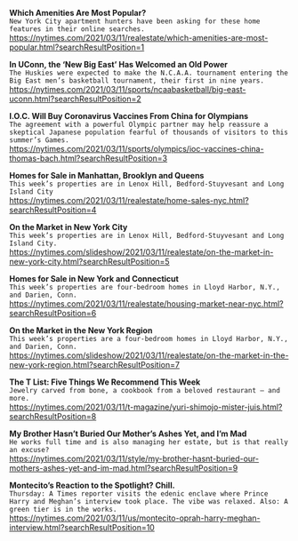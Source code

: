 **Which Amenities Are Most Popular?**\
`New York City apartment hunters have been asking for these home features in their online searches.`\
https://nytimes.com/2021/03/11/realestate/which-amenities-are-most-popular.html?searchResultPosition=1

**In UConn, the ‘New Big East’ Has Welcomed an Old Power**\
`The Huskies were expected to make the N.C.A.A. tournament entering the Big East men’s basketball tournament, their first in nine years.`\
https://nytimes.com/2021/03/11/sports/ncaabasketball/big-east-uconn.html?searchResultPosition=2

**I.O.C. Will Buy Coronavirus Vaccines From China for Olympians**\
`The agreement with a powerful Olympic partner may help reassure a skeptical Japanese population fearful of thousands of visitors to this summer’s Games.`\
https://nytimes.com/2021/03/11/sports/olympics/ioc-vaccines-china-thomas-bach.html?searchResultPosition=3

**Homes for Sale in Manhattan, Brooklyn and Queens**\
`This week’s properties are in Lenox Hill, Bedford-Stuyvesant and Long Island City`\
https://nytimes.com/2021/03/11/realestate/home-sales-nyc.html?searchResultPosition=4

**On the Market in New York City**\
`This week’s properties are in Lenox Hill, Bedford-Stuyvesant and Long Island City.`\
https://nytimes.com/slideshow/2021/03/11/realestate/on-the-market-in-new-york-city.html?searchResultPosition=5

**Homes for Sale in New York and Connecticut**\
`This week’s properties are four-bedroom homes in Lloyd Harbor, N.Y., and Darien, Conn.`\
https://nytimes.com/2021/03/11/realestate/housing-market-near-nyc.html?searchResultPosition=6

**On the Market in the New York Region**\
`This week’s properties are a four-bedroom homes in Lloyd Harbor, N.Y., and Darien, Conn.`\
https://nytimes.com/slideshow/2021/03/11/realestate/on-the-market-in-the-new-york-region.html?searchResultPosition=7

**The T List: Five Things We Recommend This Week**\
`Jewelry carved from bone, a cookbook from a beloved restaurant — and more.`\
https://nytimes.com/2021/03/11/t-magazine/yuri-shimojo-mister-juis.html?searchResultPosition=8

**My Brother Hasn’t Buried Our Mother’s Ashes Yet, and I’m Mad**\
`He works full time and is also managing her estate, but is that really an excuse?`\
https://nytimes.com/2021/03/11/style/my-brother-hasnt-buried-our-mothers-ashes-yet-and-im-mad.html?searchResultPosition=9

**Montecito’s Reaction to the Spotlight? Chill.**\
`Thursday: A Times reporter visits the edenic enclave where Prince Harry and Meghan’s interview took place. The vibe was relaxed. Also: A green tier is in the works.`\
https://nytimes.com/2021/03/11/us/montecito-oprah-harry-meghan-interview.html?searchResultPosition=10

